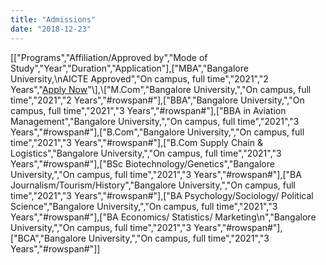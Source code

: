 ```yaml
---
title: "Admissions"
date: "2018-12-23"
---
```


\[\["Programs","Affiliation/Approved by","Mode of Study","Year","Duration","Application"\],\["MBA","Bangalore University,\\nAICTE Approved","On campus, full time","2021","2 Years","[Apply Now](\"http://application.abbs.edu.in/\")"\],\["M.Com","Bangalore University,","On campus, full time","2021","2 Years","#rowspan#"\],\["BBA","Bangalore University,","On campus, full time","2021","3 Years","#rowspan#"\],\["BBA in Aviation Management","Bangalore University,","On campus, full time","2021","3 Years","#rowspan#"\],\["B.Com","Bangalore University,","On campus, full time","2021","3 Years","#rowspan#"\],\["B.Com Supply Chain & Logistics","Bangalore University,","On campus, full time","2021","3 Years","#rowspan#"\],\["BSc Biotechnology/Genetics","Bangalore University,","On campus, full time","2021","3 Years","#rowspan#"\],\["BA Journalism/Tourism/History","Bangalore University,","On campus, full time","2021","3 Years","#rowspan#"\],\["BA Psychology/Sociology/ Political Science","Bangalore University,","On campus, full time","2021","3 Years","#rowspan#"\],\["BA Economics/ Statistics/ Marketing\\n","Bangalore University,","On campus, full time","2021","3 Years","#rowspan#"\],\["BCA","Bangalore University,","On campus, full time","2021","3 Years","#rowspan#"\]\]
